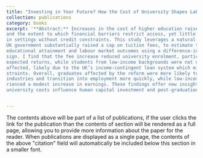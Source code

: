 ```yaml
---
title: "Investing in Your Future? How the Cost of University Shapes Labour Market Outcomes"
collection: publications
category: books
excerpt: '**Abstract:** Increases in the cost of higher education raise concerns about the returns to human capital
and the extent to which financial barriers restrict access, yet little is known about their effects
in settings without credit constraints. This study leverages a natural experiment in which the
UK government substantially raised a cap on tuition fees, to estimate the causal impact on
educational attainment and labour market outcomes using a difference-in-discontinuities de-
sign. I find that the fee increase reduced university enrolment, particularly in fields with lower
expected returns, while students from low-income backgrounds were not disproportionately
affected, likely due to the UK’s income-contingent loan system which mitigates credit con-
straints. Overall, graduates affected by the reform were more likely to enter higher-paying
industries and transition into employment more quickly, while low-income graduates expe-
rienced a modest increase in earnings. These findings offer new insights into how higher
university costs influence human capital investment and post-graduation outcomes.'


---
```


The contents above will be part of a list of publications, if the user clicks the link for the publication than the contents of section will be rendered as a full page, allowing you to provide more information about the paper for the reader. When publications are displayed as a single page, the contents of the above "citation" field will automatically be included below this section in a smaller font.
